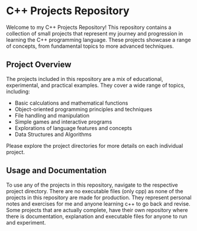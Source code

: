 # C++ Projects Repository

Welcome to my C++ Projects Repository! This repository contains a collection of small projects that represent my journey and progression in learning the C++ programming language. These projects showcase a range of concepts, from fundamental topics to more advanced techniques.

## Project Overview

The projects included in this repository are a mix of educational, experimental, and practical examples. They cover a wide range of topics, including:

- Basic calculations and mathematical functions
- Object-oriented programming principles and techniques
- File handling and manipulation
- Simple games and interactive programs
- Explorations of language features and concepts
- Data Structures and Algorithms

Please explore the project directories for more details on each individual project.

## Usage and Documentation

To use any of the projects in this repository, navigate to the respective project directory. There are no executable files (only cpp) as none of the projects in this repository are made for production. They represent personal notes and exercises for me and anyone learning c++ to go back and revise. Some projects that are actually complete, have their own repository where there is documentation, explanation and executable files for anyone to run and experiment.
